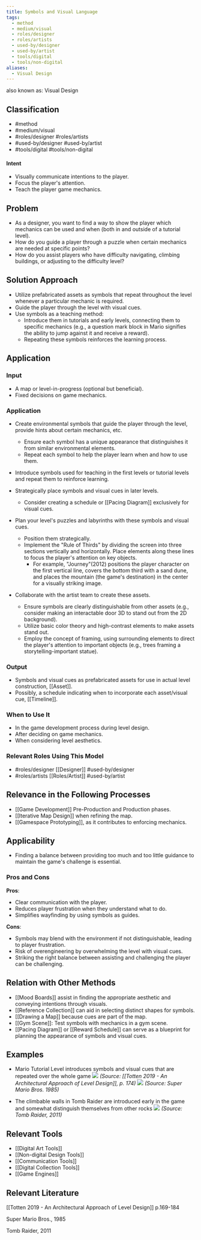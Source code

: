 ```yaml
---
title: Symbols and Visual Language
tags:
  - method
  - medium/visual
  - roles/designer
  - roles/artists
  - used-by/designer
  - used-by/artist
  - tools/digital
  - tools/non-digital
aliases:
  - Visual Design
---
```



also known as: Visual Design

## Classification
- #method 
- #medium/visual 
- #roles/designer #roles/artists 
- #used-by/designer #used-by/artist 
- #tools/digital #tools/non-digital 

#### Intent

- Visually communicate intentions to the player.
- Focus the player's attention.
- Teach the player game mechanics.

## Problem

- As a designer, you want to find a way to show the player which mechanics can be used and when (both in and outside of a tutorial level).
- How do you guide a player through a puzzle when certain mechanics are needed at specific points?
- How do you assist players who have difficulty navigating, climbing buildings, or adjusting to the difficulty level?

## Solution Approach

- Utilize prefabricated assets as symbols that repeat throughout the level whenever a particular mechanic is required.
- Guide the player through the level with visual cues.
- Use symbols as a teaching method:
    - Introduce them in tutorials and early levels, connecting them to specific mechanics (e.g., a question mark block in Mario signifies the ability to jump against it and receive a reward).
    - Repeating these symbols reinforces the learning process.

## Application

### Input

- A map or level-in-progress (optional but beneficial).
- Fixed decisions on game mechanics.

### Application

- Create environmental symbols that guide the player through the level, provide hints about certain mechanics, etc.
    - Ensure each symbol has a unique appearance that distinguishes it from similar environmental elements.
    - Repeat each symbol to help the player learn when and how to use them.
      
- Introduce symbols used for teaching in the first levels or tutorial levels and repeat them to reinforce learning.
    
- Strategically place symbols and visual cues in later levels.
    - Consider creating a schedule or [[Pacing Diagram]] exclusively for visual cues.
      
- Plan your level's puzzles and labyrinths with these symbols and visual cues.
    - Position them strategically.
    - Implement the "Rule of Thirds" by dividing the screen into three sections vertically and horizontally. Place elements along these lines to focus the player's attention on key objects.
        - For example, "Journey"(2012) positions the player character on the first vertical line, covers the bottom third with a sand dune, and places the mountain (the game's destination) in the center for a visually striking image.
          
- Collaborate with the artist team to create these assets.
    - Ensure symbols are clearly distinguishable from other assets (e.g., consider making an interactable door 3D to stand out from the 2D background).
    - Utilize basic color theory and high-contrast elements to make assets stand out.
    - Employ the concept of framing, using surrounding elements to direct the player's attention to important objects (e.g., trees framing a storytelling-important statue).

### Output

- Symbols and visual cues as prefabricated assets for use in actual level construction, [[Asset]].
- Possibly, a schedule indicating when to incorporate each asset/visual cue, [[Timeline]].

### When to Use It

- In the game development process during level design.
- After deciding on game mechanics.
- When considering level aesthetics.

### Relevant Roles Using This Model

- #roles/designer [[Designer]] #used-by/designer
- #roles/artists [[Roles/Artist]] #used-by/artist

## Relevance in the Following Processes

- [[Game Development]] Pre-Production and Production phases.
- [[Iterative Map Design]] when refining the map.
- [[Gamespace Prototyping]], as it contributes to enforcing mechanics.

## Applicability

- Finding a balance between providing too much and too little guidance to maintain the game's challenge is essential.

### Pros and Cons

**Pros**:

- Clear communication with the player.
- Reduces player frustration when they understand what to do.
- Simplifies wayfinding by using symbols as guides.

**Cons**:

- Symbols may blend with the environment if not distinguishable, leading to player frustration.
- Risk of overengineering by overwhelming the level with visual cues.
- Striking the right balance between assisting and challenging the player can be challenging.

## Relation with Other Methods

- [[Mood Boards]] assist in finding the appropriate aesthetic and conveying intentions through visuals.
- [[Reference Collection]] can aid in selecting distinct shapes for symbols.
- [[Drawing a Map]] because cues are part of the map.
- [[Gym Scene]]: Test symbols with mechanics in a gym scene.
- [[Pacing Diagram]] or [[Reward Schedule]] can serve as a blueprint for planning the appearance of symbols and visual cues.

## Examples

- Mario Tutorial Level introduces symbols and visual cues that are repeated over the whole game
  ![](MarioTutorialLevel.png)
  _(Source: [[Totten 2019 - An Architectural Approach of Level Design]], p. 174)_
  ![](MarioTutorialLevelScreenshot.png)
  _(Source: Super Mario Bros. 1985)_

- The climbable walls in Tomb Raider are introduced early in the game and somewhat distinguish themselves from other rocks
  ![](TombRaiderWalls.png)
  _(Source: Tomb Raider, 2011)_

## Relevant Tools
- [[Digital Art Tools]]
- [[Non-digital Design Tools]]
- [[Communication Tools]]
- [[Digital Collection Tools]]
- [[Game Engines]]

## Relevant Literature

[[Totten 2019 - An Architectural Approach of Level Design]] p.169-184

Super Mario Bros., 1985

Tomb Raider, 2011



